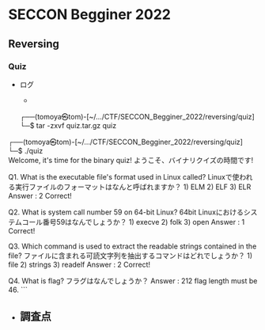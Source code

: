 # SECCON Begginer 2022

## Reversing

### Quiz
- ログ
    - ```
    ┌──(tomoya㉿tom)-[~/…/CTF/SECCON_Begginer_2022/reversing/quiz]
└─$ tar -zxvf quiz.tar.gz 
quiz

┌──(tomoya㉿tom)-[~/…/CTF/SECCON_Begginer_2022/reversing/quiz]
└─$ ./quiz               
Welcome, it's time for the binary quiz!
ようこそ、バイナリクイズの時間です!

Q1. What is the executable file's format used in Linux called?
    Linuxで使われる実行ファイルのフォーマットはなんと呼ばれますか？
    1) ELM  2) ELF  3) ELR
Answer : 2
Correct!

Q2. What is system call number 59 on 64-bit Linux?
    64bit Linuxにおけるシステムコール番号59はなんでしょうか？
    1) execve  2) folk  3) open
Answer : 1
Correct!

Q3. Which command is used to extract the readable strings contained in the file?
    ファイルに含まれる可読文字列を抽出するコマンドはどれでしょうか？
    1) file  2) strings  3) readelf
Answer : 2
Correct!

Q4. What is flag?
    フラグはなんでしょうか？
Answer : 212
flag length must be 46.
    ```
- 調査点
    - 
